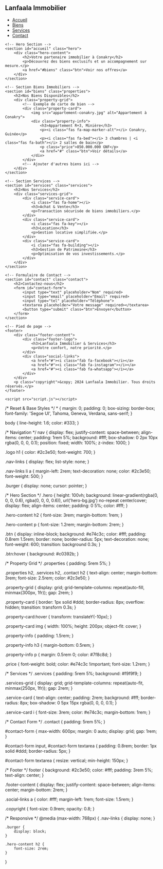 <!DOCTYPE html>
<html lang="fr">
<head>
    <meta charset="UTF-8">
    <meta Lanfaala immobilier & Services="viewport" content="width=device-width, initial-scale=1.0">
    <title>Lanfaala Immobilier & Services | Conakry</title>
    <meta name="description" content="Agence immobilière à Conakry spécialisée dans la vente, location et gestion de biens immobiliers.">
    <link rel="stylesheet" href="styles.css">
    <link rel="stylesheet" href="https://cdnjs.cloudflare.com/ajax/libs/font-awesome/6.4.0/css/all.min.css">
</head>
<body>
    <!-- Barre de navigation -->
    <nav>
        <div class="logo">
            <h1>Lanfaala Immobilier</h1>
        </div>
        <ul class="nav-links">
            <li><a href="#accueil">Accueil</a></li>
            <li><a href="#biens">Biens</a></li>
            <li><a href="#services">Services</a></li>
            <li><a href="#contact">Contact</a></li>
        </ul>
        <div class="burger">
            <i class="fas fa-bars"></i>
        </div>
    </nav>

    <!-- Hero Section -->
    <section id="accueil" class="hero">
        <div class="hero-content">
            <h2>Votre partenaire immobilier à Conakry</h2>
            <p>Découvrez des biens exclusifs et un accompagnement sur mesure.</p>
            <a href="#biens" class="btn">Voir nos offres</a>
        </div>
    </section>

    <!-- Section Biens Immobiliers -->
    <section id="biens" class="properties">
        <h2>Nos Biens Disponibles</h2>
        <div class="property-grid">
            <!-- Exemple de carte de bien -->
            <div class="property-card">
                <img src="appartement-conakry.jpg" alt="Appartement à Conakry">
                <div class="property-info">
                    <h3>Appartement R+3, Minière</h3>
                    <p><i class="fas fa-map-marker-alt"></i> Conakry, Guinée</p>
                    <p><i class="fas fa-bed"></i> 3 chambres | <i class="fas fa-bath"></i> 2 salles de bain</p>
                    <p class="price">850.000.000 GNF</p>
                    <a href="#" class="btn">Voir détails</a>
                </div>
            </div>
            <!-- Ajouter d'autres biens ici -->
        </div>
    </section>

    <!-- Section Services -->
    <section id="services" class="services">
        <h2>Nos Services</h2>
        <div class="services-grid">
            <div class="service-card">
                <i class="fas fa-home"></i>
                <h3>Achat & Vente</h3>
                <p>Transaction sécurisée de biens immobiliers.</p>
            </div>
            <div class="service-card">
                <i class="fas fa-key"></i>
                <h3>Location</h3>
                <p>Gestion locative simplifiée.</p>
            </div>
            <div class="service-card">
                <i class="fas fa-building"></i>
                <h3>Gestion de Patrimoine</h3>
                <p>Optimisation de vos investissements.</p>
            </div>
        </div>
    </section>

    <!-- Formulaire de Contact -->
    <section id="contact" class="contact">
        <h2>Contactez-nous</h2>
        <form id="contact-form">
            <input type="text" placeholder="Nom" required>
            <input type="email" placeholder="Email" required>
            <input type="tel" placeholder="Téléphone">
            <textarea placeholder="Votre message" required></textarea>
            <button type="submit" class="btn">Envoyer</button>
        </form>
    </section>

    <!-- Pied de page -->
    <footer>
        <div class="footer-content">
            <div class="footer-logo">
                <h3>Lanfaala Immobilier & Services</h3>
                <p>Votre confort, notre priorité.</p>
            </div>
            <div class="social-links">
                <a href="#"><i class="fab fa-facebook"></i></a>
                <a href="#"><i class="fab fa-instagram"></i></a>
                <a href="#"><i class="fab fa-whatsapp"></i></a>
            </div>
        </div>
        <p class="copyright">&copy; 2024 Lanfaala Immobilier. Tous droits réservés.</p>
    </footer>

    <script src="script.js"></script>
</body>
</html>
/* Reset & Base Styles */
* {
    margin: 0;
    padding: 0;
    box-sizing: border-box;
    font-family: 'Segoe UI', Tahoma, Geneva, Verdana, sans-serif;
}

body {
    line-height: 1.6;
    color: #333;
}

/* Navigation */
nav {
    display: flex;
    justify-content: space-between;
    align-items: center;
    padding: 1rem 5%;
    background: #fff;
    box-shadow: 0 2px 10px rgba(0, 0, 0, 0.1);
    position: fixed;
    width: 100%;
    z-index: 1000;
}

.logo h1 {
    color: #2c3e50;
    font-weight: 700;
}

.nav-links {
    display: flex;
    list-style: none;
}

.nav-links li a {
    margin-left: 2rem;
    text-decoration: none;
    color: #2c3e50;
    font-weight: 500;
}

.burger {
    display: none;
    cursor: pointer;
}

/* Hero Section */
.hero {
    height: 100vh;
    background: linear-gradient(rgba(0, 0, 0, 0.6), rgba(0, 0, 0, 0.6)), url('hero-bg.jpg') no-repeat center/cover;
    display: flex;
    align-items: center;
    padding: 0 5%;
    color: #fff;
}

.hero-content h2 {
    font-size: 3rem;
    margin-bottom: 1rem;
}

.hero-content p {
    font-size: 1.2rem;
    margin-bottom: 2rem;
}

.btn {
    display: inline-block;
    background: #e74c3c;
    color: #fff;
    padding: 0.8rem 1.5rem;
    border: none;
    border-radius: 5px;
    text-decoration: none;
    font-weight: 600;
    transition: background 0.3s;
}

.btn:hover {
    background: #c0392b;
}

/* Property Grid */
.properties {
    padding: 5rem 5%;
}

.properties h2, .services h2, .contact h2 {
    text-align: center;
    margin-bottom: 3rem;
    font-size: 2.5rem;
    color: #2c3e50;
}

.property-grid {
    display: grid;
    grid-template-columns: repeat(auto-fill, minmax(300px, 1fr));
    gap: 2rem;
}

.property-card {
    border: 1px solid #ddd;
    border-radius: 8px;
    overflow: hidden;
    transition: transform 0.3s;
}

.property-card:hover {
    transform: translateY(-10px);
}

.property-card img {
    width: 100%;
    height: 200px;
    object-fit: cover;
}

.property-info {
    padding: 1.5rem;
}

.property-info h3 {
    margin-bottom: 0.5rem;
}

.property-info p {
    margin: 0.5rem 0;
    color: #7f8c8d;
}

.price {
    font-weight: bold;
    color: #e74c3c !important;
    font-size: 1.2rem;
}

/* Services */
.services {
    padding: 5rem 5%;
    background: #f9f9f9;
}

.services-grid {
    display: grid;
    grid-template-columns: repeat(auto-fit, minmax(250px, 1fr));
    gap: 2rem;
}

.service-card {
    text-align: center;
    padding: 2rem;
    background: #fff;
    border-radius: 8px;
    box-shadow: 0 5px 15px rgba(0, 0, 0, 0.1);
}

.service-card i {
    font-size: 3rem;
    color: #e74c3c;
    margin-bottom: 1rem;
}

/* Contact Form */
.contact {
    padding: 5rem 5%;
}

#contact-form {
    max-width: 600px;
    margin: 0 auto;
    display: grid;
    gap: 1rem;
}

#contact-form input, #contact-form textarea {
    padding: 0.8rem;
    border: 1px solid #ddd;
    border-radius: 5px;
}

#contact-form textarea {
    resize: vertical;
    min-height: 150px;
}

/* Footer */
footer {
    background: #2c3e50;
    color: #fff;
    padding: 3rem 5%;
    text-align: center;
}

.footer-content {
    display: flex;
    justify-content: space-between;
    align-items: center;
    margin-bottom: 2rem;
}

.social-links a {
    color: #fff;
    margin-left: 1rem;
    font-size: 1.5rem;
}

.copyright {
    font-size: 0.9rem;
    opacity: 0.8;
}

/* Responsive */
@media (max-width: 768px) {
    .nav-links {
        display: none;
    }

    .burger {
        display: block;
    }

    .hero-content h2 {
        font-size: 2rem;
    }
}
